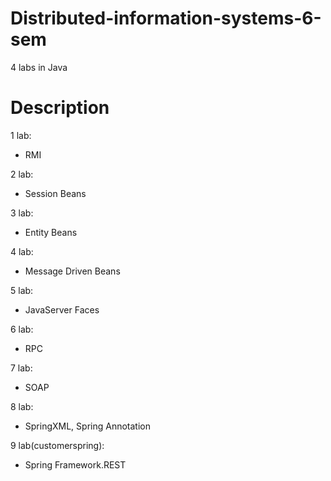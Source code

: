 # Distributed-information-systems-6-sem
4 labs in Java

# Description
1 lab:
<!--comment-->
+ RMI
<!--comment-->
2 lab:
<!--comment-->
+ Session Beans
<!--comment-->
3 lab:
<!--comment-->
+ Entity Beans
<!--comment-->
4 lab:
<!--comment-->
+ Message Driven Beans
<!--comment-->
5 lab:
<!--comment-->
+ JavaServer Faces
<!--comment-->
6 lab:
<!--comment-->
+ RPC
<!--comment-->
7 lab:
<!--comment-->
+ SOAP
<!--comment-->
8 lab:
<!--comment-->
+ SpringXML, Spring Annotation
<!--comment-->
9 lab(customerspring):
<!--comment-->
+ Spring Framework.REST
<!--comment-->
